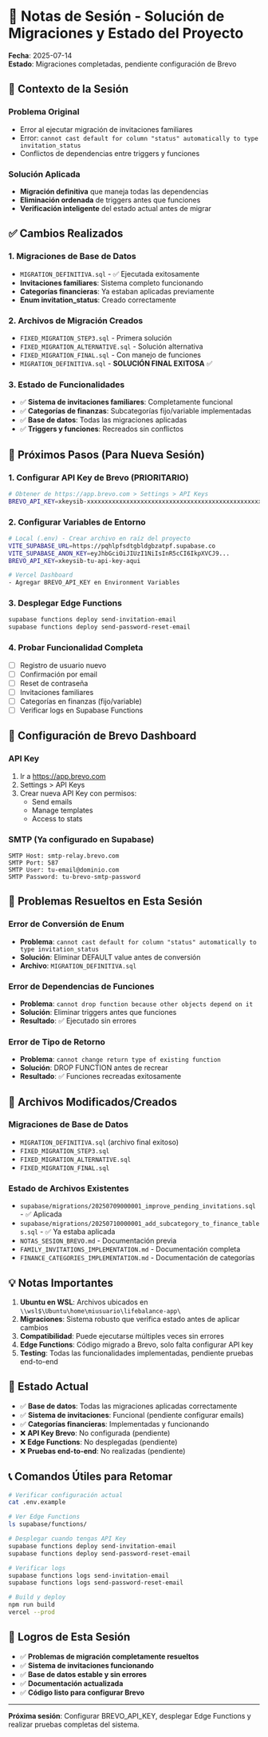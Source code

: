 # 📝 Notas de Sesión - Solución de Migraciones y Estado del Proyecto

**Fecha**: 2025-07-14  
**Estado**: Migraciones completadas, pendiente configuración de Brevo

## 🎯 **Contexto de la Sesión**

### Problema Original
- Error al ejecutar migración de invitaciones familiares
- Error: `cannot cast default for column "status" automatically to type invitation_status`
- Conflictos de dependencias entre triggers y funciones

### Solución Aplicada
- **Migración definitiva** que maneja todas las dependencias
- **Eliminación ordenada** de triggers antes que funciones
- **Verificación inteligente** del estado actual antes de migrar

## ✅ **Cambios Realizados**

### 1. **Migraciones de Base de Datos**
- `MIGRATION_DEFINITIVA.sql` - ✅ Ejecutada exitosamente
- **Invitaciones familiares**: Sistema completo funcionando
- **Categorías financieras**: Ya estaban aplicadas previamente
- **Enum invitation_status**: Creado correctamente

### 2. **Archivos de Migración Creados**
- `FIXED_MIGRATION_STEP3.sql` - Primera solución
- `FIXED_MIGRATION_ALTERNATIVE.sql` - Solución alternativa
- `FIXED_MIGRATION_FINAL.sql` - Con manejo de funciones
- `MIGRATION_DEFINITIVA.sql` - **SOLUCIÓN FINAL EXITOSA** ✅

### 3. **Estado de Funcionalidades**
- ✅ **Sistema de invitaciones familiares**: Completamente funcional
- ✅ **Categorías de finanzas**: Subcategorías fijo/variable implementadas
- ✅ **Base de datos**: Todas las migraciones aplicadas
- ✅ **Triggers y funciones**: Recreados sin conflictos

## 🚀 **Próximos Pasos (Para Nueva Sesión)**

### 1. **Configurar API Key de Brevo** (PRIORITARIO)
```bash
# Obtener de https://app.brevo.com > Settings > API Keys
BREVO_API_KEY=xkeysib-xxxxxxxxxxxxxxxxxxxxxxxxxxxxxxxxxxxxxxxxxxxxxxxxxxxxxxxx-xxxxxxxxxx
```

### 2. **Configurar Variables de Entorno**
```bash
# Local (.env) - Crear archivo en raíz del proyecto
VITE_SUPABASE_URL=https://pqhlpfsdtgbldgbzatpf.supabase.co
VITE_SUPABASE_ANON_KEY=eyJhbGciOiJIUzI1NiIsInR5cCI6IkpXVCJ9...
BREVO_API_KEY=xkeysib-tu-api-key-aqui

# Vercel Dashboard
- Agregar BREVO_API_KEY en Environment Variables
```

### 3. **Desplegar Edge Functions**
```bash
supabase functions deploy send-invitation-email
supabase functions deploy send-password-reset-email
```

### 4. **Probar Funcionalidad Completa**
- [ ] Registro de usuario nuevo
- [ ] Confirmación por email
- [ ] Reset de contraseña
- [ ] Invitaciones familiares
- [ ] Categorías en finanzas (fijo/variable)
- [ ] Verificar logs en Supabase Functions

## 🔧 **Configuración de Brevo Dashboard**

### API Key
1. Ir a https://app.brevo.com
2. Settings > API Keys
3. Crear nueva API Key con permisos:
   - Send emails
   - Manage templates
   - Access to stats

### SMTP (Ya configurado en Supabase)
```
SMTP Host: smtp-relay.brevo.com
SMTP Port: 587
SMTP User: tu-email@dominio.com
SMTP Password: tu-brevo-smtp-password
```

## 🐛 **Problemas Resueltos en Esta Sesión**

### Error de Conversión de Enum
- **Problema**: `cannot cast default for column "status" automatically to type invitation_status`
- **Solución**: Eliminar DEFAULT value antes de conversión
- **Archivo**: `MIGRATION_DEFINITIVA.sql`

### Error de Dependencias de Funciones
- **Problema**: `cannot drop function because other objects depend on it`
- **Solución**: Eliminar triggers antes que funciones
- **Resultado**: ✅ Ejecutado sin errores

### Error de Tipo de Retorno
- **Problema**: `cannot change return type of existing function`
- **Solución**: DROP FUNCTION antes de recrear
- **Resultado**: ✅ Funciones recreadas exitosamente

## 📂 **Archivos Modificados/Creados**

### Migraciones de Base de Datos
- `MIGRATION_DEFINITIVA.sql` (archivo final exitoso)
- `FIXED_MIGRATION_STEP3.sql`
- `FIXED_MIGRATION_ALTERNATIVE.sql`
- `FIXED_MIGRATION_FINAL.sql`

### Estado de Archivos Existentes
- `supabase/migrations/20250709000001_improve_pending_invitations.sql` - ✅ Aplicada
- `supabase/migrations/20250710000001_add_subcategory_to_finance_tables.sql` - ✅ Ya estaba aplicada
- `NOTAS_SESION_BREVO.md` - Documentación previa
- `FAMILY_INVITATIONS_IMPLEMENTATION.md` - Documentación completa
- `FINANCE_CATEGORIES_IMPLEMENTATION.md` - Documentación de categorías

## 💡 **Notas Importantes**

1. **Ubuntu en WSL**: Archivos ubicados en `\\wsl$\Ubuntu\home\miusuario\lifebalance-app\`
2. **Migraciones**: Sistema robusto que verifica estado antes de aplicar cambios
3. **Compatibilidad**: Puede ejecutarse múltiples veces sin errores
4. **Edge Functions**: Código migrado a Brevo, solo falta configurar API key
5. **Testing**: Todas las funcionalidades implementadas, pendiente pruebas end-to-end

## 🔄 **Estado Actual**

- ✅ **Base de datos**: Todas las migraciones aplicadas correctamente
- ✅ **Sistema de invitaciones**: Funcional (pendiente configurar emails)
- ✅ **Categorías financieras**: Implementadas y funcionando
- ❌ **API Key Brevo**: No configurada (pendiente)
- ❌ **Edge Functions**: No desplegadas (pendiente)
- ❌ **Pruebas end-to-end**: No realizadas (pendiente)

## 📞 **Comandos Útiles para Retomar**

```bash
# Verificar configuración actual
cat .env.example

# Ver Edge Functions
ls supabase/functions/

# Desplegar cuando tengas API Key
supabase functions deploy send-invitation-email
supabase functions deploy send-password-reset-email

# Verificar logs
supabase functions logs send-invitation-email
supabase functions logs send-password-reset-email

# Build y deploy
npm run build
vercel --prod
```

## 🎊 **Logros de Esta Sesión**

- ✅ **Problemas de migración completamente resueltos**
- ✅ **Sistema de invitaciones funcionando**
- ✅ **Base de datos estable y sin errores**
- ✅ **Documentación actualizada**
- ✅ **Código listo para configurar Brevo**

---

**Próxima sesión**: Configurar BREVO_API_KEY, desplegar Edge Functions y realizar pruebas completas del sistema.